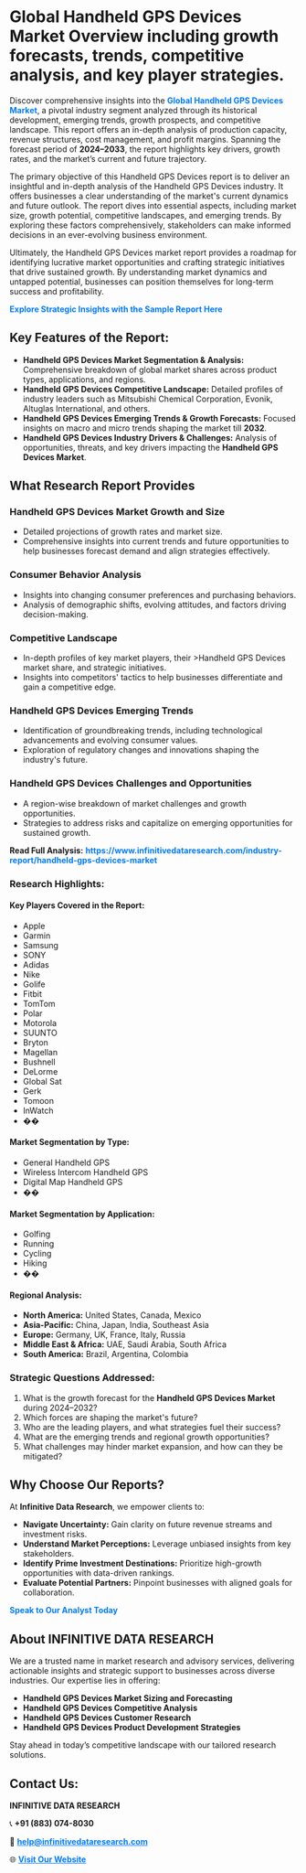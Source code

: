 <h1>Global Handheld GPS Devices Market Overview including growth forecasts, trends, competitive analysis, and key player strategies.</h1>
<p>
Discover comprehensive insights into the 
<a href="https://www.infinitivedataresearch.com/industry-report/handheld-gps-devices-market" rel="dofollow" style="color: #007BFF; text-decoration: none;"><strong>Global Handheld GPS Devices Market</strong></a>, a pivotal industry segment analyzed through its historical development, emerging trends, growth prospects, and competitive landscape. This report offers an in-depth analysis of production capacity, revenue structures, cost management, and profit margins. Spanning the forecast period of <strong>2024–2033</strong>, the report highlights key drivers, growth rates, and the market’s current and future trajectory.
</p>
<p>
The primary objective of this Handheld GPS Devices report is to deliver an insightful and in-depth analysis of the Handheld GPS Devices industry. It offers businesses a clear understanding of the market's current dynamics and future outlook. The report dives into essential aspects, including market size, growth potential, competitive landscapes, and emerging trends. By exploring these factors comprehensively, stakeholders can make informed decisions in an ever-evolving business environment.
</p>
<p>
Ultimately, the Handheld GPS Devices market report provides a roadmap for identifying lucrative market opportunities and crafting strategic initiatives that drive sustained growth. By understanding market dynamics and untapped potential, businesses can position themselves for long-term success and profitability.
</p>
<p>
<a href="https://www.infinitivedataresearch.com/request-sample/reportId=108018" style="color: #007BFF; text-decoration: none;"><strong>Explore Strategic Insights with the Sample Report Here</strong></a>
</p>

<h2>Key Features of the Report:</h2>
<ul>
<li><strong>Handheld GPS Devices Market Segmentation & Analysis:</strong> Comprehensive breakdown of global market shares across product types, applications, and regions.</li>
<li><strong>Handheld GPS Devices Competitive Landscape:</strong> Detailed profiles of industry leaders such as Mitsubishi Chemical Corporation, Evonik, Altuglas International, and others.</li>
<li><strong>Handheld GPS Devices Emerging Trends & Growth Forecasts:</strong> Focused insights on macro and micro trends shaping the market till <strong>2032</strong>.</li>
<li><strong>Handheld GPS Devices Industry Drivers & Challenges:</strong> Analysis of opportunities, threats, and key drivers impacting the <strong>Handheld GPS Devices Market</strong>.</li>
</ul>

<h2>What Research Report Provides</h2>
<h3>Handheld GPS Devices Market Growth and Size</h3>
<ul>
<li>Detailed projections of growth rates and market size.</li>
<li>Comprehensive insights into current trends and future opportunities to help businesses forecast demand and align strategies effectively.</li>
</ul>

<h3>Consumer Behavior Analysis</h3>
<ul>
<li>Insights into changing consumer preferences and purchasing behaviors.</li>
<li>Analysis of demographic shifts, evolving attitudes, and factors driving decision-making.</li>
</ul>

<h3>Competitive Landscape</h3>
<ul>
<li>In-depth profiles of key market players, their >Handheld GPS Devices market share, and strategic initiatives.</li>
<li>Insights into competitors' tactics to help businesses differentiate and gain a competitive edge.</li>
</ul>

<h3>Handheld GPS Devices Emerging Trends</h3>
<ul>
<li>Identification of groundbreaking trends, including technological advancements and evolving consumer values.</li>
<li>Exploration of regulatory changes and innovations shaping the industry's future.</li>
</ul>

<h3>Handheld GPS Devices Challenges and Opportunities</h3>
<ul>
<li>A region-wise breakdown of market challenges and growth opportunities.</li>
<li>Strategies to address risks and capitalize on emerging opportunities for sustained growth.</li>
</ul>
<p><strong>Read Full Analysis:</strong> <a href="https://www.infinitivedataresearch.com/industry-report/handheld-gps-devices-market" rel="dofollow" style="color: #007BFF; text-decoration: none;"><strong>https://www.infinitivedataresearch.com/industry-report/handheld-gps-devices-market</strong></a></p>
<h3>Research Highlights:</h3>
<h4>Key Players Covered in the Report:</h4>
<ul><li>Apple</li><li>Garmin</li><li>Samsung</li><li>SONY</li><li>Adidas</li><li>Nike</li><li>Golife</li><li>Fitbit</li><li>TomTom</li><li>Polar</li><li>Motorola</li><li>SUUNTO</li><li>Bryton</li><li>Magellan</li><li>Bushnell</li><li>DeLorme</li><li>Global Sat</li><li>Gerk</li><li>Tomoon</li><li>InWatch</li><li>��</li></ul>
<h4>Market Segmentation by Type:</h4>
<ul><li>General Handheld GPS</li><li>Wireless Intercom Handheld GPS</li><li>Digital Map Handheld GPS</li><li>��</li></ul>
<h4>Market Segmentation by Application:</h4>
<ul><li>Golfing</li><li>Running</li><li>Cycling</li><li>Hiking</li><li>��</li></ul>

<h4>Regional Analysis:</h4>
<ul>
<li><strong>North America:</strong> United States, Canada, Mexico</li>
<li><strong>Asia-Pacific:</strong> China, Japan, India, Southeast Asia</li>
<li><strong>Europe:</strong> Germany, UK, France, Italy, Russia</li>
<li><strong>Middle East & Africa:</strong> UAE, Saudi Arabia, South Africa</li>
<li><strong>South America:</strong> Brazil, Argentina, Colombia</li>
</ul>

<h3>Strategic Questions Addressed:</h3>
<ol>
<li>What is the growth forecast for the <strong>Handheld GPS Devices Market</strong> during 2024–2032?</li>
<li>Which forces are shaping the market's future?</li>
<li>Who are the leading players, and what strategies fuel their success?</li>
<li>What are the emerging trends and regional growth opportunities?</li>
<li>What challenges may hinder market expansion, and how can they be mitigated?</li>
</ol>

<h2>Why Choose Our Reports?</h2>
<p>At <strong>Infinitive Data Research</strong>, we empower clients to:</p>
<ul>
<li><strong>Navigate Uncertainty:</strong> Gain clarity on future revenue streams and investment risks.</li>
<li><strong>Understand Market Perceptions:</strong> Leverage unbiased insights from key stakeholders.</li>
<li><strong>Identify Prime Investment Destinations:</strong> Prioritize high-growth opportunities with data-driven rankings.</li>
<li><strong>Evaluate Potential Partners:</strong> Pinpoint businesses with aligned goals for collaboration.</li>
</ul>
<p><a href="https://www.infinitivedataresearch.com/industry-report/handheld-gps-devices-market" rel="dofollow" style="color: #007BFF; text-decoration: none;"><strong>Speak to Our Analyst Today</strong></a></p>

<h2>About INFINITIVE DATA RESEARCH</h2>
<p>We are a trusted name in market research and advisory services, delivering actionable insights and strategic support to businesses across diverse industries. Our expertise lies in offering:</p>
<ul>
<li><strong>Handheld GPS Devices Market Sizing and Forecasting</strong></li>
<li><strong>Handheld GPS Devices Competitive Analysis</strong></li>
<li><strong>Handheld GPS Devices Customer Research</strong></li>
<li><strong>Handheld GPS Devices Product Development Strategies</strong></li>
</ul>
<p>Stay ahead in today’s competitive landscape with our tailored research solutions.</p>

<h2>Contact Us:</h2>
<p><strong>INFINITIVE DATA RESEARCH</strong></p>
<p>📞 <strong>+91 (883) 074-8030</strong></p>
<p>📧 <strong><a href="mailto:help@infinitivedataresearch.com" style="color: #007BFF;">help@infinitivedataresearch.com</a></strong></p>
<p>🌐 <strong><a href="https://www.infinitivedataresearch.com" rel="dofollow" style="color: #007BFF;">Visit Our Website</a></strong></p>